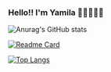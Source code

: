 ### Hello!! I'm Yamila 👩‍💻👩‍💻👋

<!--
**Bellantra/bellantra** is a ✨ _special_ ✨ repository because its `README.md` (this file) appears on your GitHub profile.

Here are some ideas to get you started:

- 🔭 I’m currently working on ...
- 🌱 I’m currently learning ...
- 👯 I’m looking to collaborate on ...
- 🤔 I’m looking for help with ...
- 💬 Ask me about ...
- 📫 How to reach me: ...
- 😄 Pronouns: ...
- ⚡ Fun fact: ...
-->
![Anurag's GitHub stats](https://github-readme-stats.vercel.app/api?username=Bellantra&show_icons=true&theme=radical)

<!-- ![Anurag's GitHub stats](https://github-readme-stats.vercel.app/api?username=bellantra&theme=radical) -->

[![Readme Card](https://github-readme-stats.vercel.app/api/pin/?username=anuraghazra&repo=Weather-App-react)](https://github.com/Bellantra/Weather-App-react)


[![Top Langs](https://github-readme-stats.vercel.app/api/top-langs/?username=anuraghazra)](https://github.com/Bellantra/Weather-App-react)




